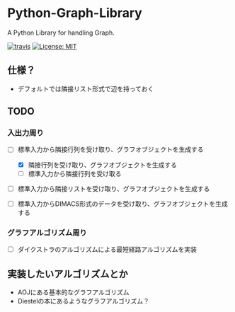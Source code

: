 # Python-Graph-Library
A Python Library for handling Graph.

[![travis](https://travis-ci.org/mits58/Python-Graph-Library.svg?branch=master)](https://travis-ci.org/github/mits58/Python-Graph-Library)
[![License: MIT](https://img.shields.io/badge/License-MIT-yellow.svg)](http://github.com/mits58/Python-Graph-Library)


## 仕様？
- デフォルトでは隣接リスト形式で辺を持っておく

## TODO
### 入出力周り
- [ ] 標準入力から隣接行列を受け取り、グラフオブジェクトを生成する
  - [x] 隣接行列を受け取り、グラフオブジェクトを生成する
  - [ ] 標準入力から隣接行列を受け取る
- [ ] 標準入力から隣接リストを受け取り、グラフオブジェクトを生成する
- [ ] 標準入力からDIMACS形式のデータを受け取り、グラフオブジェクトを生成する



### グラフアルゴリズム周り
- [ ] ダイクストラのアルゴリズムによる最短経路アルゴリズムを実装





## 実装したいアルゴリズムとか
- AOJにある基本的なグラフアルゴリズム
- Diestelの本にあるようなグラフアルゴリズム？
